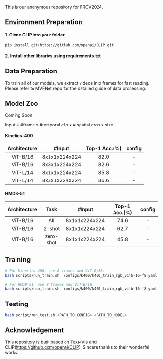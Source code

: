 This is our anonymous repository for PRCV2024.

## Environment Preparation

#### 1. Clone CLIP into your folder
```sh
pip install git+https://github.com/openai/CLIP.git
```

#### 2. Install other libraries using requirements.txt


## Data Preparation
To train all of our models, we extract videos into frames for fast reading. Please refer to [MVFNet](https://github.com/whwu95/MVFNet/blob/main/data_process/DATASETS.md) repo for the detailed guide of data processing.


## Model Zoo
Coming Soon

Input = #frame x #temporal clip x # spatial crop x size
#### Kinetics-400
| Architecture | #Input |  Top-1 Acc.(%) | config |
|:------------:|:-------------------:|:------------------:|:-----------------:|
| ViT-B/16 | 8x1x1x224x224 | 82.0 | - |
| ViT-B/16 | 8x3x1x224x224 | 82.6 | - |
| ViT-L/14 | 8x1x1x224x224 | 85.8 | - |
| ViT-L/14 | 8x3x1x224x224 | 86.6 | - |

#### HMDB-51
| Architecture | Task | #Input |  Top-1 Acc.(%) | config |
|:------------:|:------------:|:-------------------:|:------------------:|:-----------------:|
| ViT-B/16 | All | 8x1x1x224x224 | 74.6 | - |
| ViT-B/16 | 2-shot | 8x1x1x224x224 | 62.7 | - |
| ViT-B/16 | zero-shot | 8x1x1x224x224 | 45.8 | - |



## Training
```sh
# For Kinetics-400, use 8 frames and ViT-B/16.
bash scripts/run_train.sh  configs/k400/k400_train_rgb_vitb-16-f8.yaml

# For HMDB-51, use 8 frames and ViT-B/16. 
bash scripts/run_train.sh  configs/k400/k400_train_rgb_vitb-16-f8.yaml
```

## Testing
```sh
bash script/run_test.sh <PATH_TO_CONFIG> <PATH_TO_MODEL>
```

## Acknowledgement
This repository is built based on [Text4Vis](https://github.com/whwu95/Text4Vis) and CLIP(https://github.com/openai/CLIP). Sincere thanks to their wonderful works.
